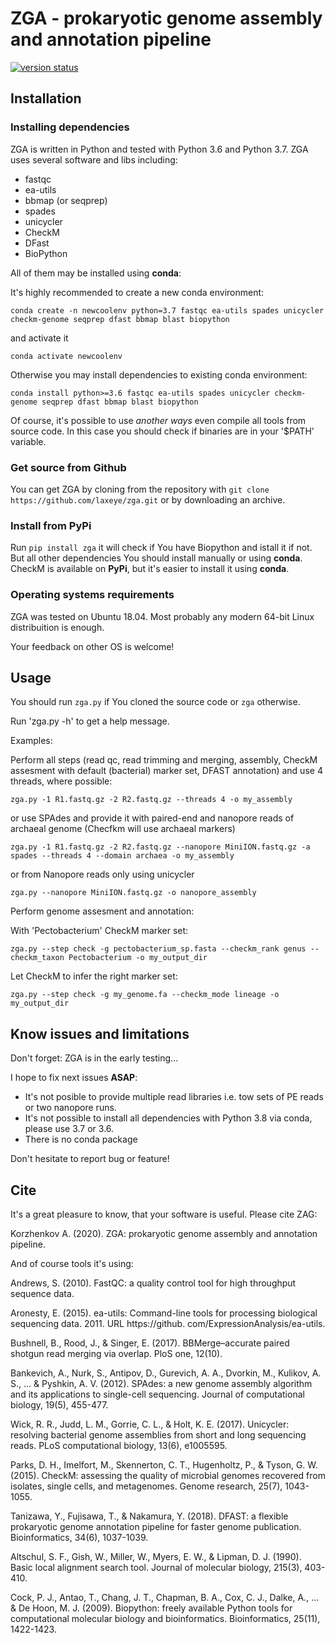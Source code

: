 # ZGA - prokaryotic genome assembly and annotation pipeline

[![version status](https://img.shields.io/pypi/v/zga.svg)](https://pypi.python.org/pypi/zga)

## Installation


### Installing dependencies

ZGA is written in Python and tested with Python 3.6 and Python 3.7. ZGA uses several software and libs including:

* fastqc
* ea-utils
* bbmap (or seqprep)
* spades
* unicycler
* CheckM
* DFast
* BioPython

All of them may be installed using **conda**:

It's highly recommended to create a new conda environment:

`conda create -n newcoolenv python=3.7 fastqc ea-utils spades unicycler checkm-genome seqprep dfast bbmap blast biopython`

and activate it

`conda activate newcoolenv`


Otherwise you may install dependencies to existing conda environment:

`conda install python>=3.6 fastqc ea-utils spades unicycler checkm-genome seqprep dfast bbmap blast biopython`


Of course, it's possible to use *another ways* even compile all tools from source code. In this case you should check if binaries are in your '$PATH' variable.


### Get source from Github

You can get ZGA by cloning from the repository with `git clone https://github.com/laxeye/zga.git` or by downloading an archive.


### Install from PyPi

Run `pip install zga` it will check if You have Biopython and istall it if not. But all other dependencies You should install manually or using **conda**. CheckM is available on **PyPi**, but it's easier to install it using **conda**.


### Operating systems requirements

ZGA was tested on Ubuntu 18.04. Most probably any modern 64-bit Linux distribuition is enough.

Your feedback on other OS is welcome!


## Usage

You should run `zga.py` if You cloned the source code or `zga` otherwise.

Run 'zga.py -h' to get a help message.

Examples:

Perform all steps (read qc, read trimming and merging, assembly, CheckM assesment with default (bacterial) marker set, DFAST annotation) and use 4 threads, where possible:

`zga.py -1 R1.fastq.gz -2 R2.fastq.gz --threads 4 -o my_assembly`

or use SPAdes and provide it with paired-end and nanopore reads of archaeal genome (Checfkm will use archaeal markers)

`zga.py -1 R1.fastq.gz -2 R2.fastq.gz --nanopore MiniION.fastq.gz -a spades --threads 4 --domain archaea -o my_assembly`

or from Nanopore reads only using unicycler

`zga.py --nanopore MiniION.fastq.gz -o nanopore_assembly`

Perform genome assesment and annotation:

With 'Pectobacterium' CheckM marker set: 

`zga.py --step check -g pectobacterium_sp.fasta --checkm_rank genus --checkm_taxon Pectobacterium -o my_output_dir`

Let CheckM to infer the right marker set: 

`zga.py --step check -g my_genome.fa --checkm_mode lineage -o my_output_dir`


## Know issues and limitations

Don't forget: ZGA is in the early testing...

I hope to fix next issues **ASAP**:

* It's not posible to provide multiple read libraries i.e. tow sets of PE reads or two nanopore runs. 
* It's not possible to install all dependencies with Python 3.8 via conda, please use 3.7 or 3.6.
* There is no conda package

Don't hesitate to report bug or feature!


## Cite

It's a great pleasure to know, that your software is useful. Please cite ZAG: 

Korzhenkov A. (2020). ZGA: prokaryotic genome assembly and annotation pipeline.

And of course tools it's using:

Andrews, S. (2010). FastQC: a quality control tool for high throughput sequence data.

Aronesty, E. (2015). ea-utils: Command-line tools for processing biological sequencing data. 2011. URL https://github. com/ExpressionAnalysis/ea-utils.

Bushnell, B., Rood, J., & Singer, E. (2017). BBMerge–accurate paired shotgun read merging via overlap. PloS one, 12(10).

Bankevich, A., Nurk, S., Antipov, D., Gurevich, A. A., Dvorkin, M., Kulikov, A. S., ... & Pyshkin, A. V. (2012). SPAdes: a new genome assembly algorithm and its applications to single-cell sequencing. Journal of computational biology, 19(5), 455-477.

Wick, R. R., Judd, L. M., Gorrie, C. L., & Holt, K. E. (2017). Unicycler: resolving bacterial genome assemblies from short and long sequencing reads. PLoS computational biology, 13(6), e1005595.

Parks, D. H., Imelfort, M., Skennerton, C. T., Hugenholtz, P., & Tyson, G. W. (2015). CheckM: assessing the quality of microbial genomes recovered from isolates, single cells, and metagenomes. Genome research, 25(7), 1043-1055.

Tanizawa, Y., Fujisawa, T., & Nakamura, Y. (2018). DFAST: a flexible prokaryotic genome annotation pipeline for faster genome publication. Bioinformatics, 34(6), 1037-1039.

Altschul, S. F., Gish, W., Miller, W., Myers, E. W., & Lipman, D. J. (1990). Basic local alignment search tool. Journal of molecular biology, 215(3), 403-410.

Cock, P. J., Antao, T., Chang, J. T., Chapman, B. A., Cox, C. J., Dalke, A., ... & De Hoon, M. J. (2009). Biopython: freely available Python tools for computational molecular biology and bioinformatics. Bioinformatics, 25(11), 1422-1423.

